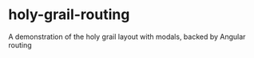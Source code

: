 # holy-grail-routing

A demonstration of the holy grail layout with modals, backed by Angular routing
